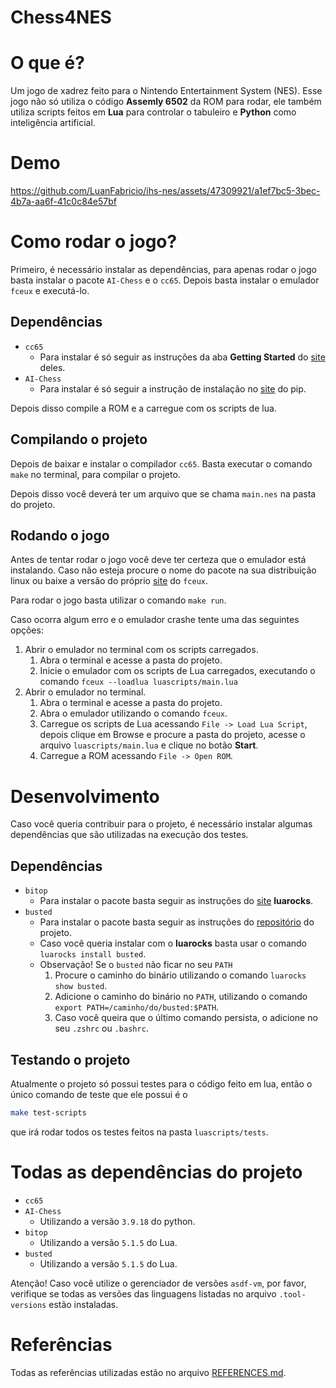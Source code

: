 # Chess4NES

# O que é?
Um jogo de xadrez feito para o Nintendo Entertainment System (NES). Esse jogo não só utiliza o código **Assemly 6502** da ROM para rodar, ele também utiliza scripts feitos em **Lua** para controlar o tabuleiro e **Python** como inteligência artificial.

# Demo
https://github.com/LuanFabricio/ihs-nes/assets/47309921/a1ef7bc5-3bec-4b7a-aa6f-41c0c84e57bf

# Como rodar o jogo?
Primeiro, é necessário instalar as dependências, para apenas rodar o jogo basta instalar o pacote `AI-Chess` e o `cc65`. Depois basta instalar o emulador `fceux` e executá-lo.

## Dependências
- `cc65`
    - Para instalar é só seguir as instruções da aba **Getting Started** do [site](https://cc65.github.io/getting-started.html) deles.
- `AI-Chess`
    - Para instalar é só seguir a instrução de instalação no [site](https://pypi.org/project/AI-Chess/) do pip.

Depois disso compile a ROM e a carregue com os scripts de lua.

## Compilando o projeto
Depois de baixar e instalar o compilador `cc65`. Basta executar o comando `make` no terminal, para compilar o projeto.

Depois disso você deverá ter um arquivo que se chama `main.nes` na pasta do projeto.

## Rodando o jogo
Antes de tentar rodar o jogo você deve ter certeza que o emulador está instalando. Caso não esteja procure o nome do pacote na sua distribuição linux ou baixe a versão do próprio [site](https://fceux.com/web/download.html) do `fceux`.

Para rodar o jogo basta utilizar o comando `make run`.

Caso ocorra algum erro e o emulador crashe tente uma das seguintes opções:
1. Abrir o emulador no terminal com os scripts carregados.
    1. Abra o terminal e acesse a pasta do projeto.
    2. Inicie o emulador com os scripts de Lua carregados, executando o comando `fceux --loadlua luascripts/main.lua`
2. Abrir o emulador no terminal.
    1. Abra o terminal e acesse a pasta do projeto.
    2. Abra o emulador utilizando o comando `fceux`.
    3. Carregue os scripts de Lua acessando `File -> Load Lua Script`, depois clique em Browse e procure a pasta do projeto, acesse o arquivo `luascripts/main.lua` e clique no botão **Start**.
    4. Carregue a ROM acessando `File -> Open ROM`.

# Desenvolvimento
Caso você queria contribuir para o projeto, é necessário instalar algumas dependências que são utilizadas na execução dos testes.

## Dependências
- `bitop`
    - Para instalar o pacote basta seguir as instruções do [site](https://luarocks.org/modules/luarocks/luabitop) **luarocks**.
- `busted`
    - Para instalar o pacote basta seguir as instruções do [repositório](https://github.com/lunarmodules/busted) do projeto.
    - Caso você queria instalar com o **luarocks** basta usar o comando `luarocks install busted`.
    - Observação! Se o `busted` não ficar no seu `PATH`
        1. Procure o caminho do binário utilizando o comando `luarocks show busted`.
        2. Adicione o caminho do binário no `PATH`, utilizando o comando `export PATH=/caminho/do/busted:$PATH`.
        3. Caso você queira que o último comando persista, o adicione no seu `.zshrc` ou `.bashrc`.

## Testando o projeto
Atualmente o projeto só possui testes para o código feito em lua, então o único comando de teste que ele possui é o
```sh
make test-scripts
```
que irá rodar todos os testes feitos na pasta `luascripts/tests`.

# Todas as dependências do projeto
- `cc65`
- `AI-Chess`
    - Utilizando a versão `3.9.18` do python.
- `bitop`
    - Utilizando a versão `5.1.5` do Lua.
- `busted`
    - Utilizando a versão `5.1.5` do Lua.

Atenção! Caso você utilize o gerenciador de versões `asdf-vm`, por favor, verifique se todas as versões das linguagens listadas no arquivo `.tool-versions` estão instaladas.

# Referências
Todas as referências utilizadas estão no arquivo [REFERENCES.md](https://github.com/LuanFabricio/ihs-nes/blob/main/REFERENCES.md).
